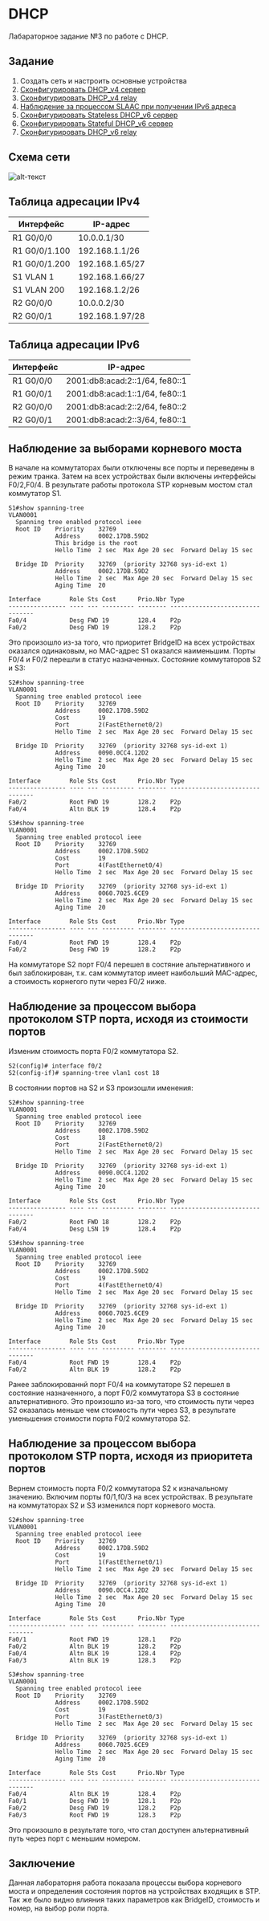 # DHCP
Лабараторное задание №3 по работе с DHCP.

## Задание
1. Создать сеть и настроить основные устройства
2. [Сконфигурировать DHCP_v4 сервер](#chapter-0)
3. [Сконфигурировать DHCP_v4 relay](#chapter-1)
4. [Наблюдение за процессом SLAAC при получении IPv6 адреса](#chapter-2)
5. [Сконфигурировать Stateless DHCP_v6 сервер](#chapter-3)
6. [Сконфигурировать Stateful DHCP_v6 сервер](#chapter-4)
7. [Сконфигурировать DHCP_v6 relay](#chapter-5)

## Схема сети
![alt-текст](https://github.com/Thor-VR4/CCNA/blob/master/HomeWork/%233%20DHCP/DHCP.png "Стенд №3")

## Таблица адресации IPv4

Интерфейс | IP-адрес
--- | ---
R1 G0/0/0 | 10.0.0.1/30
R1 G0/0/1.100 | 192.168.1.1/26
R1 G0/0/1.200 | 192.168.1.65/27
S1 VLAN 1 | 192.168.1.66/27
S1 VLAN 200 | 192.168.1.2/26
R2 G0/0/0 | 10.0.0.2/30
R2 G0/0/1 | 192.168.1.97/28

## Таблица адресации IPv6

Интерфейс | IP-адрес
--- | ---
R1 G0/0/0 | 2001:db8:acad:2::1/64, fe80::1
R1 G0/0/1 | 2001:db8:acad:1::1/64, fe80::1
R2 G0/0/0 | 2001:db8:acad:2::2/64, fe80::2
R2 G0/0/1 | 2001:db8:acad:2::3/64, fe80::1

<a id="chapter-0"></a>
## Наблюдение за выборами корневого моста

В начале на коммутаторах были отключены все порты и переведены в режим транка. Затем на всех устройствах были включены интерфейсы F0/2,F0/4.
В результате работы протокола STP корневым мостом стал коммутатор S1.
```
S1#show spanning-tree 
VLAN0001
  Spanning tree enabled protocol ieee
  Root ID    Priority    32769
             Address     0002.17DB.59D2
             This bridge is the root
             Hello Time  2 sec  Max Age 20 sec  Forward Delay 15 sec

  Bridge ID  Priority    32769  (priority 32768 sys-id-ext 1)
             Address     0002.17DB.59D2
             Hello Time  2 sec  Max Age 20 sec  Forward Delay 15 sec
             Aging Time  20

Interface        Role Sts Cost      Prio.Nbr Type
---------------- ---- --- --------- -------- --------------------------------
Fa0/4            Desg FWD 19        128.4    P2p
Fa0/2            Desg FWD 19        128.2    P2p	
```
Это произошло из-за того, что приоритет BridgeID на всех устройствах оказался одинаковым, но MAC-адрес S1 оказался наименьшим.
Порты F0/4 и F0/2 перешли в статус назначенных.
Состояние коммутаторов S2 и S3:
```
S2#show spanning-tree 
VLAN0001
  Spanning tree enabled protocol ieee
  Root ID    Priority    32769
             Address     0002.17DB.59D2
             Cost        19
             Port        2(FastEthernet0/2)
             Hello Time  2 sec  Max Age 20 sec  Forward Delay 15 sec

  Bridge ID  Priority    32769  (priority 32768 sys-id-ext 1)
             Address     0090.0CC4.12D2
             Hello Time  2 sec  Max Age 20 sec  Forward Delay 15 sec
             Aging Time  20

Interface        Role Sts Cost      Prio.Nbr Type
---------------- ---- --- --------- -------- --------------------------------
Fa0/2            Root FWD 19        128.2    P2p
Fa0/4            Altn BLK 19        128.4    P2p
```
```
S3#show spanning-tree 
VLAN0001
  Spanning tree enabled protocol ieee
  Root ID    Priority    32769
             Address     0002.17DB.59D2
             Cost        19
             Port        4(FastEthernet0/4)
             Hello Time  2 sec  Max Age 20 sec  Forward Delay 15 sec

  Bridge ID  Priority    32769  (priority 32768 sys-id-ext 1)
             Address     0060.7025.6CE9
             Hello Time  2 sec  Max Age 20 sec  Forward Delay 15 sec
             Aging Time  20

Interface        Role Sts Cost      Prio.Nbr Type
---------------- ---- --- --------- -------- --------------------------------
Fa0/4            Root FWD 19        128.4    P2p
Fa0/2            Desg FWD 19        128.2    P2p
```
На коммутаторе S2 порт F0/4 перешел в состяние альтернативного и был заблокирован, т.к. сам коммутатор имеет наибольший MAC-адрес, а стоимость корнегого пути через F0/2 ниже.

<a id="chapter-1"></a>
## Наблюдение за процессом выбора протоколом STP порта, исходя из стоимости портов

Изменим стоимость порта F0/2 коммутатора S2.
```
S2(config)# interface f0/2
S2(config-if)# spanning-tree vlan1 cost 18
```
В состоянии портов на S2 и S3 произошли именения:
```
S2#show spanning-tree 
VLAN0001
  Spanning tree enabled protocol ieee
  Root ID    Priority    32769
             Address     0002.17DB.59D2
             Cost        18
             Port        2(FastEthernet0/2)
             Hello Time  2 sec  Max Age 20 sec  Forward Delay 15 sec

  Bridge ID  Priority    32769  (priority 32768 sys-id-ext 1)
             Address     0090.0CC4.12D2
             Hello Time  2 sec  Max Age 20 sec  Forward Delay 15 sec
             Aging Time  20

Interface        Role Sts Cost      Prio.Nbr Type
---------------- ---- --- --------- -------- --------------------------------
Fa0/2            Root FWD 18        128.2    P2p
Fa0/4            Desg LSN 19        128.4    P2p
```
```
S3#show spanning-tree 
VLAN0001
  Spanning tree enabled protocol ieee
  Root ID    Priority    32769
             Address     0002.17DB.59D2
             Cost        19
             Port        4(FastEthernet0/4)
             Hello Time  2 sec  Max Age 20 sec  Forward Delay 15 sec

  Bridge ID  Priority    32769  (priority 32768 sys-id-ext 1)
             Address     0060.7025.6CE9
             Hello Time  2 sec  Max Age 20 sec  Forward Delay 15 sec
             Aging Time  20

Interface        Role Sts Cost      Prio.Nbr Type
---------------- ---- --- --------- -------- --------------------------------
Fa0/4            Root FWD 19        128.4    P2p
Fa0/2            Altn BLK 19        128.2    P2p
```
Ранее заблокированнй порт F0/4 на коммутаторе S2 перешел в состояние назначенного, а порт F0/2 коммутатора S3 в состояние альтернативного.
Это произошло из-за того, что стоимость пути через S2 оказалась меньше чем стоимость пути через S3, в результате уменьшения стоимости порта F0/2 коммутатора S2.

<a id="chapter-2"></a>
## Наблюдение за процессом выбора протоколом STP порта, исходя из приоритета портов

Вернем стоимость порта F0/2 коммутатора S2 к изначальному значению. Включим порты f0/1,f0/3 на всех устройствах.
В результате на коммутаторах S2 и S3 изменился порт корневого моста.
```
S2#show spanning-tree 
VLAN0001
  Spanning tree enabled protocol ieee
  Root ID    Priority    32769
             Address     0002.17DB.59D2
             Cost        19
             Port        1(FastEthernet0/1)
             Hello Time  2 sec  Max Age 20 sec  Forward Delay 15 sec

  Bridge ID  Priority    32769  (priority 32768 sys-id-ext 1)
             Address     0090.0CC4.12D2
             Hello Time  2 sec  Max Age 20 sec  Forward Delay 15 sec
             Aging Time  20

Interface        Role Sts Cost      Prio.Nbr Type
---------------- ---- --- --------- -------- --------------------------------
Fa0/1            Root FWD 19        128.1    P2p
Fa0/2            Altn BLK 19        128.2    P2p
Fa0/4            Altn BLK 19        128.4    P2p
Fa0/3            Altn BLK 19        128.3    P2p
```
```
S3#show spanning-tree 
VLAN0001
  Spanning tree enabled protocol ieee
  Root ID    Priority    32769
             Address     0002.17DB.59D2
             Cost        19
             Port        3(FastEthernet0/3)
             Hello Time  2 sec  Max Age 20 sec  Forward Delay 15 sec

  Bridge ID  Priority    32769  (priority 32768 sys-id-ext 1)
             Address     0060.7025.6CE9
             Hello Time  2 sec  Max Age 20 sec  Forward Delay 15 sec
             Aging Time  20

Interface        Role Sts Cost      Prio.Nbr Type
---------------- ---- --- --------- -------- --------------------------------
Fa0/4            Altn BLK 19        128.4    P2p
Fa0/1            Desg FWD 19        128.1    P2p
Fa0/2            Desg FWD 19        128.2    P2p
Fa0/3            Root FWD 19        128.3    P2p
```
Это произошло в результате того, что стал доступен альтернативный путь через порт с меньшим номером.

## Заключение

Данная лабораторня работа показала процессы выбора корневого моста и определения состояния портов на устройствах входящих в STP. Так же было видно влияния таких параметров как BridgeID, стоимость и номер, на выбор роли порта.